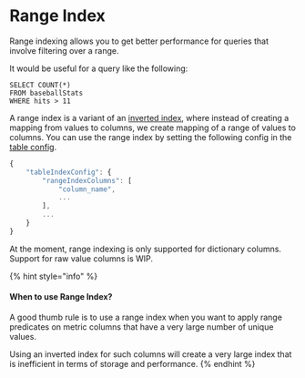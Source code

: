 # Range Index

Range indexing allows you to get better performance for queries that involve filtering over a range.

It would be useful for a query like the following:

```
SELECT COUNT(*) 
FROM baseballStats 
WHERE hits > 11
```

A range index is a variant of an [inverted index](https://docs.pinot.apache.org/basics/indexing/inverted-index), where instead of creating a mapping from values to columns, we create mapping of a range of values to columns. You can use the range index by setting the following config in the [table config](../../configuration-reference/table.md).

```javascript
{
    "tableIndexConfig": {
        "rangeIndexColumns": [
            "column_name",
            ...
        ],
        ...
    }
}
```

At the moment, range indexing is only supported for dictionary columns. Support for raw value columns is WIP.

{% hint style="info" %}
#### When to use Range Index?

A good thumb rule is to use a range index when you want to apply range predicates on metric columns that have a very large number of unique values.

Using an inverted index for such columns will create a very large index that is inefficient in terms of storage and performance.
{% endhint %}
